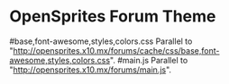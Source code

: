 # OpenSprites Forum Theme
#base,font-awesome,styles,colors.css
Parallel to "http://opensprites.x10.mx/forums/cache/css/base,font-awesome,styles,colors.css".
#main.js
Parallel to "http://opensprites.x10.mx/forums/main.js".
